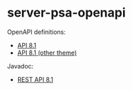 # server-psa-openapi

OpenAPI definitions:
- [API 8.1](https://pisasales.github.io/server-psa-openapi/81/openapi/api.html)
- [API 8.1 (other theme)](https://pisasales.github.io/server-psa-openapi/81/openapi/api-stoplight.htm)

Javadoc:
- [REST API 8.1](https://pisasales.github.io/server-psa-openapi/81/javadoc/restapi/index.html)

